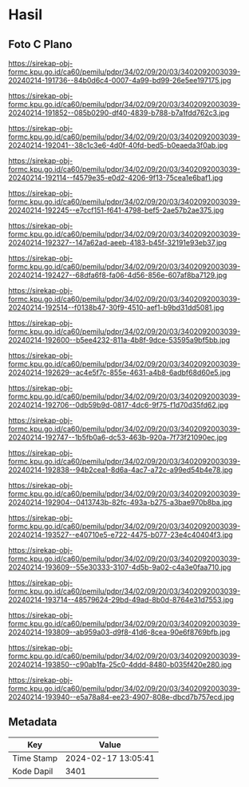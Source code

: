 # Hasil

## Foto C Plano

https://sirekap-obj-formc.kpu.go.id/ca60/pemilu/pdpr/34/02/09/20/03/3402092003039-20240214-191736--84b0d6c4-0007-4a99-bd99-26e5ee197175.jpg

https://sirekap-obj-formc.kpu.go.id/ca60/pemilu/pdpr/34/02/09/20/03/3402092003039-20240214-191852--085b0290-df40-4839-b788-b7a1fdd762c3.jpg

https://sirekap-obj-formc.kpu.go.id/ca60/pemilu/pdpr/34/02/09/20/03/3402092003039-20240214-192041--38c1c3e6-4d0f-40fd-bed5-b0eaeda3f0ab.jpg

https://sirekap-obj-formc.kpu.go.id/ca60/pemilu/pdpr/34/02/09/20/03/3402092003039-20240214-192114--f4579e35-e0d2-4206-9f13-75cea1e6baf1.jpg

https://sirekap-obj-formc.kpu.go.id/ca60/pemilu/pdpr/34/02/09/20/03/3402092003039-20240214-192245--e7ccf151-f641-4798-bef5-2ae57b2ae375.jpg

https://sirekap-obj-formc.kpu.go.id/ca60/pemilu/pdpr/34/02/09/20/03/3402092003039-20240214-192327--147a62ad-aeeb-4183-b45f-32191e93eb37.jpg

https://sirekap-obj-formc.kpu.go.id/ca60/pemilu/pdpr/34/02/09/20/03/3402092003039-20240214-192427--68dfa6f8-fa06-4d56-856e-607af8ba7129.jpg

https://sirekap-obj-formc.kpu.go.id/ca60/pemilu/pdpr/34/02/09/20/03/3402092003039-20240214-192514--f0138b47-30f9-4510-aef1-b9bd31dd5081.jpg

https://sirekap-obj-formc.kpu.go.id/ca60/pemilu/pdpr/34/02/09/20/03/3402092003039-20240214-192600--b5ee4232-811a-4b8f-9dce-53595a9bf5bb.jpg

https://sirekap-obj-formc.kpu.go.id/ca60/pemilu/pdpr/34/02/09/20/03/3402092003039-20240214-192629--ac4e5f7c-855e-4631-a4b8-6adbf68d60e5.jpg

https://sirekap-obj-formc.kpu.go.id/ca60/pemilu/pdpr/34/02/09/20/03/3402092003039-20240214-192706--0db59b9d-0817-4dc6-9f75-f1d70d35fd62.jpg

https://sirekap-obj-formc.kpu.go.id/ca60/pemilu/pdpr/34/02/09/20/03/3402092003039-20240214-192747--1b5fb0a6-dc53-463b-920a-7f73f21090ec.jpg

https://sirekap-obj-formc.kpu.go.id/ca60/pemilu/pdpr/34/02/09/20/03/3402092003039-20240214-192838--94b2cea1-8d6a-4ac7-a72c-a99ed54b4e78.jpg

https://sirekap-obj-formc.kpu.go.id/ca60/pemilu/pdpr/34/02/09/20/03/3402092003039-20240214-192904--0413743b-82fc-493a-b275-a3bae970b8ba.jpg

https://sirekap-obj-formc.kpu.go.id/ca60/pemilu/pdpr/34/02/09/20/03/3402092003039-20240214-193527--e40710e5-e722-4475-b077-23e4c40404f3.jpg

https://sirekap-obj-formc.kpu.go.id/ca60/pemilu/pdpr/34/02/09/20/03/3402092003039-20240214-193609--55e30333-3107-4d5b-9a02-c4a3e0faa710.jpg

https://sirekap-obj-formc.kpu.go.id/ca60/pemilu/pdpr/34/02/09/20/03/3402092003039-20240214-193714--48579624-29bd-49ad-8b0d-8764e31d7553.jpg

https://sirekap-obj-formc.kpu.go.id/ca60/pemilu/pdpr/34/02/09/20/03/3402092003039-20240214-193809--ab959a03-d9f8-41d6-8cea-90e6f8769bfb.jpg

https://sirekap-obj-formc.kpu.go.id/ca60/pemilu/pdpr/34/02/09/20/03/3402092003039-20240214-193850--c90ab1fa-25c0-4ddd-8480-b035f420e280.jpg

https://sirekap-obj-formc.kpu.go.id/ca60/pemilu/pdpr/34/02/09/20/03/3402092003039-20240214-193940--e5a78a84-ee23-4907-808e-dbcd7b757ecd.jpg


## Metadata

| Key        | Value               |
| ---------- | ------------------- |
| Time Stamp | 2024-02-17 13:05:41 |
| Kode Dapil | 3401                |



